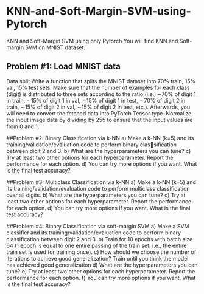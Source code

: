 # KNN-and-Soft-Margin-SVM-using-Pytorch
KNN and Soft-Margin SVM using only Pytorch 
You will find KNN and Soft-margin SVM on MNIST dataset. 
## Problem #1: Load MNIST data 

Data split
Write a function that splits the MNIST dataset into 70% train, 15% val,
15% test sets. Make sure that the number of examples for each class (digit) is distributed
to three sets according to the ratio (i.e., ∼70% of digit 1 in train, ∼15% of digit 1 in val,
∼15% of digit 1 in test, ∼70% of digit 2 in train, ∼15% of digit 2 in val, ∼15% of digit 2
in test, etc.). Afterwards, you will need to convert the fetched data into PyTorch Tensor
type. Normalize the input image data by dividing by 255 to ensure that the input values
are from 0 and 1.

##Problem #2: Binary Classification via k-NN 
a) Make a k-NN (k=5) and its training/validation/evaluation code to perform binary classification between digit 2 and 3.
b) What are the hyperparameters you can tune?
c) Try at least two other options for each hyperparameter. Report the performance for
each option.
d) You can try more options if you want. What is the final test accuracy?


##Problem #3: Multiclass Classification via k-NN 
a) Make a k-NN (k=5) and its training/validation/evaluation code to perform multiclass
classification over all digits.
b) What are the hyperparameters you can tune?
c) Try at least two other options for each hyperparameter. Report the performance for
each option.
d) You can try more options if you want. What is the final test accuracy?


##Problem #4: Binary Classification via soft-margin SVM 
a) Make a SVM classifier and its training/validation/evaluation code to perform binary
classification between digit 2 and 3.
b) Train for 10 epochs with batch size 64 (1 epoch is equal to one entire passing of the
train set; i.e., the entire train set is used for training once).
c) How should we choose the number of iterations to achieve good generalization? Train
until you think the model has achieved good generalization
d) What are the hyperparameters you can tune?
e) Try at least two other options for each hyperparameter. Report the performance for
each option.
f) You can try more options if you want. What is the final test accuracy?


